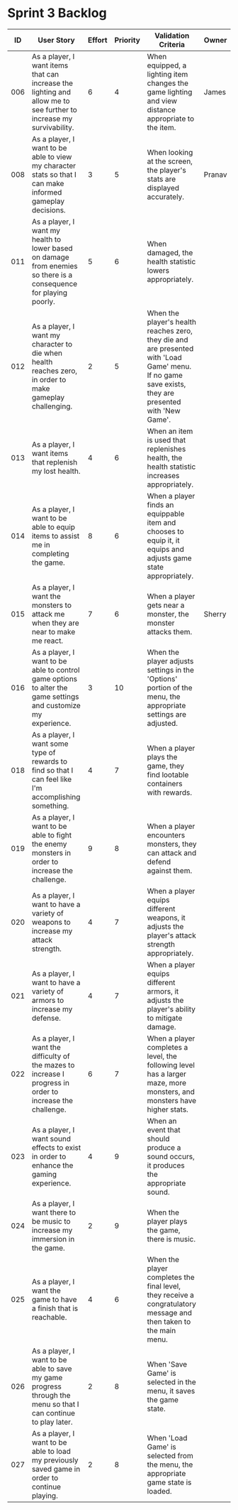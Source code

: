 # Sprint 3 Backlog
| ID | User Story | Effort | Priority | Validation Criteria | Owner |
|----|------------|--------|----------|---------------------|-------|
| 006 | As a player, I want items that can increase the lighting and allow me to see further to increase my survivability. | 6 | 4 | When equipped, a lighting item changes the game lighting and view distance appropriate to the item. | James |
| 008 | As a player, I want to be able to view my character stats so that I can make informed gameplay decisions. | 3 | 5 | When looking at the screen, the player's stats are displayed accurately. | Pranav |
| 011 | As a player, I want my health to lower based on damage from enemies so there is a consequence for playing poorly. | 5 | 6 | When damaged, the health statistic lowers appropriately. |  |
| 012 | As a player, I want my character to die when health reaches zero, in order to make gameplay challenging. | 2 | 5 | When the player's health reaches zero, they die and are presented with 'Load Game' menu. If no game save exists, they are presented with 'New Game'. |  |
| 013 | As a player, I want items that replenish my lost health. | 4 | 6 | When an item is used that replenishes health, the health statistic increases appropriately. |  | 
| 014 | As a player, I want to be able to equip items to assist me in completing the game. | 8 | 6 | When a player finds an equippable item and chooses to equip it, it equips and adjusts game state appropriately. |  |
| 015 | As a player, I want the monsters to attack me when they are near to make me react. | 7 | 6 | When a player gets near a monster, the monster attacks them. | Sherry |
| 016 | As a player, I want to be able to control game options to alter the game settings and customize my experience. | 3 | 10 | When the player adjusts settings in the 'Options' portion of the menu, the appropriate settings are adjusted. |  |
| 018 | As a player, I want some type of rewards to find so that I can feel like I'm accomplishing something. | 4 | 7 | When a player plays the game, they find lootable containers with rewards. |  |
| 019 | As a player, I want to be able to fight the enemy monsters in order to increase the challenge. | 9 | 8 | When a player encounters monsters, they can attack and defend against them. |  |
| 020 | As a player, I want to have a variety of weapons to increase my attack strength. | 4 | 7 | When a player equips different weapons, it adjusts the player's attack strength appropriately. |  |
| 021 | As a player, I want to have a variety of armors to increase my defense. | 4 | 7 | When a player equips different armors, it adjusts the player's ability to mitigate damage. |  |
| 022 | As a player, I want the difficulty of the mazes to increase I progress in order to increase the challenge. | 6 | 7 | When a player completes a level, the following level has a larger maze, more monsters, and monsters have higher stats. |  |
| 023 | As a player, I want sound effects to exist in order to enhance the gaming experience. | 4 | 9 | When an event that should produce a sound occurs, it produces the appropriate sound. |  |
| 024 | As a player, I want there to be music to increase my immersion in the game. | 2 | 9 | When the player plays the game, there is music. |  |
| 025 | As a player, I want the game to have a finish that is reachable. | 4 | 6 | When the player completes the final level, they receive a congratulatory message and then taken to the main menu. |  |
| 026 | As a player, I want to be able to save my game progress through the menu so that I can continue to play later. | 2 | 8 | When 'Save Game' is selected in the menu, it saves the game state. |  |
| 027 | As a player, I want to be able to load my previously saved game in order to continue playing. | 2 | 8 | When 'Load Game' is selected from the menu,  the appropriate game state is loaded. |  |
